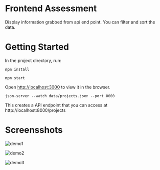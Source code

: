 # Frontend Assessment

Display information grabbed from api end point. You can filter and sort the data.
# Getting Started

In the project directory, run:

``` npm install ```

``` npm start ```

Open [http://localhost:3000](http://localhost:3000) to view it in the browser.

``` json-server --watch data/projects.json --port 8000 ```

This creates a API endpoint that you can access at http://localhost:8000/projects

# Screensshots

![demo1](https://user-images.githubusercontent.com/85464248/144238834-e2a53aca-5007-4144-96c2-500ff1a74528.png)

![demo2](https://user-images.githubusercontent.com/85464248/144238861-80555876-23eb-4809-93c0-0b179d28a6c7.png)

![demo3](https://user-images.githubusercontent.com/85464248/144238889-dd811ac0-6628-4ff7-bc24-535e833a13ab.png)
